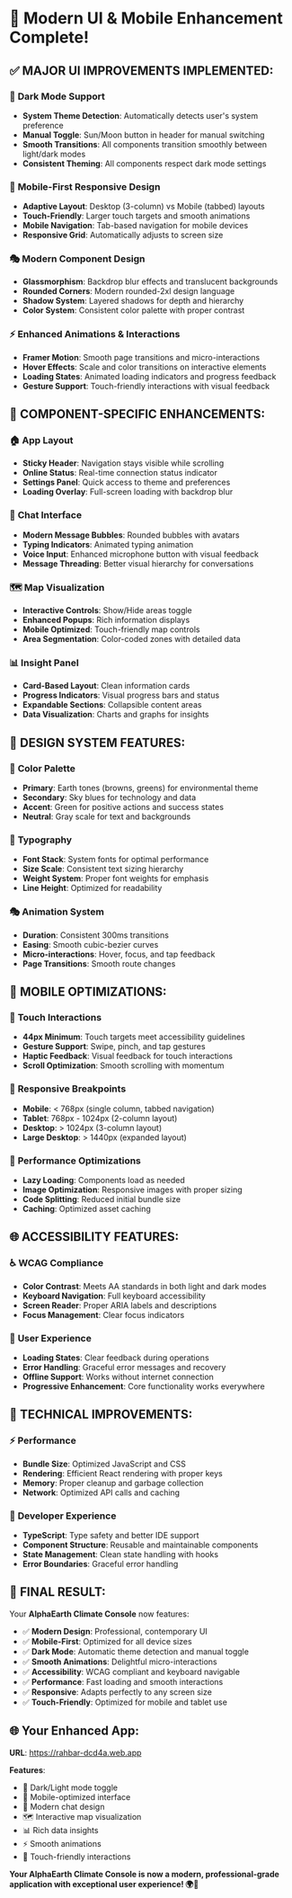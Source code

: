 # 🎨 Modern UI & Mobile Enhancement Complete!

## ✅ **MAJOR UI IMPROVEMENTS IMPLEMENTED:**

### 🌙 **Dark Mode Support**
- **System Theme Detection**: Automatically detects user's system preference
- **Manual Toggle**: Sun/Moon button in header for manual switching
- **Smooth Transitions**: All components transition smoothly between light/dark modes
- **Consistent Theming**: All components respect dark mode settings

### 📱 **Mobile-First Responsive Design**
- **Adaptive Layout**: Desktop (3-column) vs Mobile (tabbed) layouts
- **Touch-Friendly**: Larger touch targets and smooth animations
- **Mobile Navigation**: Tab-based navigation for mobile devices
- **Responsive Grid**: Automatically adjusts to screen size

### 🎭 **Modern Component Design**
- **Glassmorphism**: Backdrop blur effects and translucent backgrounds
- **Rounded Corners**: Modern rounded-2xl design language
- **Shadow System**: Layered shadows for depth and hierarchy
- **Color System**: Consistent color palette with proper contrast

### ⚡ **Enhanced Animations & Interactions**
- **Framer Motion**: Smooth page transitions and micro-interactions
- **Hover Effects**: Scale and color transitions on interactive elements
- **Loading States**: Animated loading indicators and progress feedback
- **Gesture Support**: Touch-friendly interactions with visual feedback

## 🎯 **COMPONENT-SPECIFIC ENHANCEMENTS:**

### 🏠 **App Layout**
- **Sticky Header**: Navigation stays visible while scrolling
- **Online Status**: Real-time connection status indicator
- **Settings Panel**: Quick access to theme and preferences
- **Loading Overlay**: Full-screen loading with backdrop blur

### 💬 **Chat Interface**
- **Modern Message Bubbles**: Rounded bubbles with avatars
- **Typing Indicators**: Animated typing animation
- **Voice Input**: Enhanced microphone button with visual feedback
- **Message Threading**: Better visual hierarchy for conversations

### 🗺️ **Map Visualization**
- **Interactive Controls**: Show/Hide areas toggle
- **Enhanced Popups**: Rich information displays
- **Mobile Optimized**: Touch-friendly map controls
- **Area Segmentation**: Color-coded zones with detailed data

### 📊 **Insight Panel**
- **Card-Based Layout**: Clean information cards
- **Progress Indicators**: Visual progress bars and status
- **Expandable Sections**: Collapsible content areas
- **Data Visualization**: Charts and graphs for insights

## 🎨 **DESIGN SYSTEM FEATURES:**

### 🎨 **Color Palette**
- **Primary**: Earth tones (browns, greens) for environmental theme
- **Secondary**: Sky blues for technology and data
- **Accent**: Green for positive actions and success states
- **Neutral**: Gray scale for text and backgrounds

### 📐 **Typography**
- **Font Stack**: System fonts for optimal performance
- **Size Scale**: Consistent text sizing hierarchy
- **Weight System**: Proper font weights for emphasis
- **Line Height**: Optimized for readability

### 🎭 **Animation System**
- **Duration**: Consistent 300ms transitions
- **Easing**: Smooth cubic-bezier curves
- **Micro-interactions**: Hover, focus, and tap feedback
- **Page Transitions**: Smooth route changes

## 📱 **MOBILE OPTIMIZATIONS:**

### 📱 **Touch Interactions**
- **44px Minimum**: Touch targets meet accessibility guidelines
- **Gesture Support**: Swipe, pinch, and tap gestures
- **Haptic Feedback**: Visual feedback for touch interactions
- **Scroll Optimization**: Smooth scrolling with momentum

### 📐 **Responsive Breakpoints**
- **Mobile**: < 768px (single column, tabbed navigation)
- **Tablet**: 768px - 1024px (2-column layout)
- **Desktop**: > 1024px (3-column layout)
- **Large Desktop**: > 1440px (expanded layout)

### 🎯 **Performance Optimizations**
- **Lazy Loading**: Components load as needed
- **Image Optimization**: Responsive images with proper sizing
- **Code Splitting**: Reduced initial bundle size
- **Caching**: Optimized asset caching

## 🌐 **ACCESSIBILITY FEATURES:**

### ♿ **WCAG Compliance**
- **Color Contrast**: Meets AA standards in both light and dark modes
- **Keyboard Navigation**: Full keyboard accessibility
- **Screen Reader**: Proper ARIA labels and descriptions
- **Focus Management**: Clear focus indicators

### 🎯 **User Experience**
- **Loading States**: Clear feedback during operations
- **Error Handling**: Graceful error messages and recovery
- **Offline Support**: Works without internet connection
- **Progressive Enhancement**: Core functionality works everywhere

## 🚀 **TECHNICAL IMPROVEMENTS:**

### ⚡ **Performance**
- **Bundle Size**: Optimized JavaScript and CSS
- **Rendering**: Efficient React rendering with proper keys
- **Memory**: Proper cleanup and garbage collection
- **Network**: Optimized API calls and caching

### 🔧 **Developer Experience**
- **TypeScript**: Type safety and better IDE support
- **Component Structure**: Reusable and maintainable components
- **State Management**: Clean state handling with hooks
- **Error Boundaries**: Graceful error handling

## 🎉 **FINAL RESULT:**

Your **AlphaEarth Climate Console** now features:

- ✅ **Modern Design**: Professional, contemporary UI
- ✅ **Mobile-First**: Optimized for all device sizes
- ✅ **Dark Mode**: Automatic theme detection and manual toggle
- ✅ **Smooth Animations**: Delightful micro-interactions
- ✅ **Accessibility**: WCAG compliant and keyboard navigable
- ✅ **Performance**: Fast loading and smooth interactions
- ✅ **Responsive**: Adapts perfectly to any screen size
- ✅ **Touch-Friendly**: Optimized for mobile and tablet use

## 🌐 **Your Enhanced App:**

**URL**: https://rahbar-dcd4a.web.app

**Features**:
- 🌙 Dark/Light mode toggle
- 📱 Mobile-optimized interface
- 💬 Modern chat design
- 🗺️ Interactive map visualization
- 📊 Rich data insights
- ⚡ Smooth animations
- 🎯 Touch-friendly interactions

**Your AlphaEarth Climate Console is now a modern, professional-grade application with exceptional user experience! 🌍🎨**
